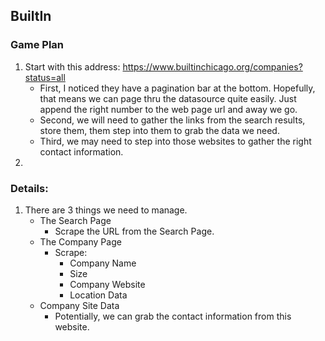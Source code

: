 ## BuiltIn

### Game Plan
1. Start with this address: https://www.builtinchicago.org/companies?status=all
    + First, I noticed they have a pagination bar at the bottom. Hopefully, that means we can 
      page thru the datasource quite easily.  Just append the right number to the web page url and 
      away we go. 
    + Second, we will need to gather the links from the search results, store them, them step into them 
      to grab the data we need. 
    + Third, we may need to step into those websites to gather the right contact information. 
2. 

### Details: 
1. There are 3 things we need to manage.
    + The Search Page
        + Scrape the URL from the Search Page. 
    + The Company Page
        + Scrape: 
            + Company Name
            + Size 
            + Company Website
            + Location Data
    + Company Site Data
       + Potentially, we can grab the contact information from this website. 